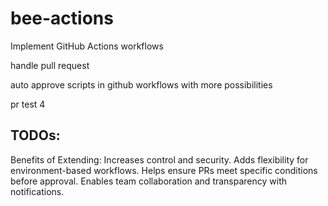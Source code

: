 # bee-actions
Implement GitHub Actions workflows

handle pull request

auto approve scripts in github workflows with more possibilities

pr test 4

## TODOs:
Benefits of Extending:
Increases control and security.
Adds flexibility for environment-based workflows.
Helps ensure PRs meet specific conditions before approval.
Enables team collaboration and transparency with notifications.
